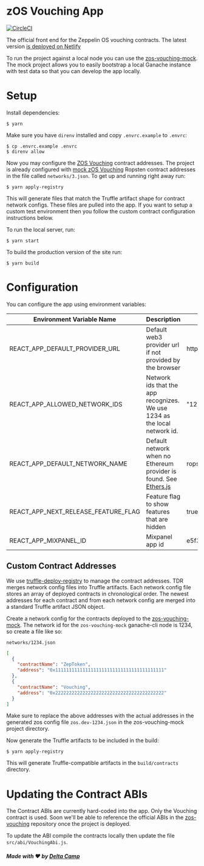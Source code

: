 # zOS Vouching App

[![CircleCI](https://circleci.com/gh/DeltaCamp/zeppelin-vouching-app.svg?style=svg&circle-token=f48686f5e1d41bf6eab3434461c3da6579bf63ca)](https://circleci.com/gh/DeltaCamp/zeppelin-vouching-app)

The official front end for the Zeppelin OS vouching contracts.  The latest version [is deployed on Netlify](https://zeppelin-vouching-app.netlify.com/)

To run the project against a local node you can use the [zos-vouching-mock](https://github.com/DeltaCamp/zos-vouching-mock).  The mock project allows you to easily bootstrap a local Ganache instance with test data so that you can develop the app locally.

# Setup

Install dependencies:

```
$ yarn
```

Make sure you have `direnv` installed and copy `.envrc.example` to `.envrc`:

```
$ cp .envrc.example .envrc
$ direnv allow
```

Now you may configure the [ZOS Vouching](https://github.com/zeppelinos/zos-vouching) contract addresses.  The project is already configured with [mock zOS Vouching](https://github.com/DeltaCamp/zos-vouching-mock) Ropsten contract addresses in the file called `networks/3.json`.  To get up and running right away run:

```
$ yarn apply-registry
```

This will generate files that match the Truffle artifact shape for contract network configs.  These files are pulled into the app.  If you want to setup a custom test environment then you follow the custom contract configuration instructions below.

To run the local server, run:

```
$ yarn start
```

To build the production version of the site run:

```
$ yarn build
```

# Configuration

You can configure the app using environment variables:

| Environment Variable Name | Description | Default Value |
| --- | --- | --- |
| REACT_APP_DEFAULT_PROVIDER_URL | Default web3 provider url if not provided by the browser | http://localhost:8545 |
| REACT_APP_ALLOWED_NETWORK_IDS | Network ids that the app recognizes.  We use 1234 as the local network id. | "1234 3" |
| REACT_APP_DEFAULT_NETWORK_NAME | Default network when no Ethereum provider is found. See [Ethers.js](https://docs.ethers.io/ethers.js/html/api-providers.html#connecting-to-ethereum) | ropsten |
| REACT_APP_NEXT_RELEASE_FEATURE_FLAG | Feature flag to show features that are hidden | true |
| REACT_APP_MIXPANEL_ID | Mixpanel app id | e5f3a0b990d694b84981f493169f47c4 |

## Custom Contract Addresses

We use [truffle-deploy-registry](https://github.com/MedXProtocol/truffle-deploy-registry) to manage the contract addresses.  TDR merges network config files into Truffle artifacts.  Each network config file stores an array of deployed contracts in chronological order.  The newest addresses for each contract and from each network config are merged into a standard Truffle artifact JSON object.

Create a network config for the contracts deployed to the [zos-vouching-mock](https://github.com/DeltaCamp/zos-vouching-mock).  The network id for the `zos-vouching-mock` ganache-cli node is 1234, so create a file like so:

`networks/1234.json`

```json
[
  {
    "contractName": "ZepToken",
    "address": "0x1111111111111111111111111111111111111111"
  },
  {
    "contractName": "Vouching",
    "address": "0x2222222222222222222222222222222222222222"
  }
]
```

Make sure to replace the above addresses with the actual addresses in the generated zos config file `zos.dev-1234.json` in the zos-vouching-mock project directory.

Now generate the Truffle artifacts to be included in the build:

```
$ yarn apply-registry
```

This will generate Truffle-compatible artifacts in the `build/contracts` directory.

# Updating the Contract ABIs

The Contract ABIs are currently hard-coded into the app.  Only the Vouching contract is used.  Soon we'll be able to reference the official ABIs in the [zos-vouching](https://github.com/zeppelinos/zos-vouching) repository once the project is deployed.

To update the ABI compile the contracts locally then update the file `src/abi/VouchingAbi.js`.

##### Made with :heart: by [Delta Camp](https://delta.camp)
